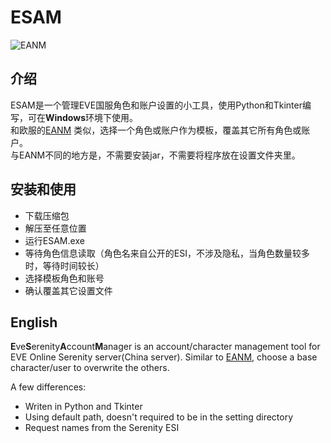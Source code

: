 # ESAM
![EANM](https://user-images.githubusercontent.com/14357052/125241009-3f019080-e32e-11eb-91c2-54b68e566ff3.JPG)

## 介绍
ESAM是一个管理EVE国服角色和账户设置的小工具，使用Python和Tkinter编写，可在**Windows**环境下使用。  
和欧服的[EANM](https://github.com/Bertral/EANM/) 类似，选择一个角色或账户作为模板，覆盖其它所有角色或账户。  
与EANM不同的地方是，不需要安装jar，不需要将程序放在设置文件夹里。

## 安装和使用
* 下载压缩包  
* 解压至任意位置
* 运行ESAM.exe
* 等待角色信息读取（角色名来自公开的ESI，不涉及隐私，当角色数量较多时，等待时间较长）
* 选择模板角色和账号
* 确认覆盖其它设置文件

## English
 **E**ve**S**erenity**A**ccount**M**anager is an account/character management tool for EVE Online Serenity server(China server). Similar to [EANM](https://github.com/Bertral/EANM/),
  choose a base character/user to overwrite the others.  
    
 A few differences:
* Writen in Python and Tkinter
* Using default path, doesn't required to be in the setting directory
* Request names from the Serenity ESI
